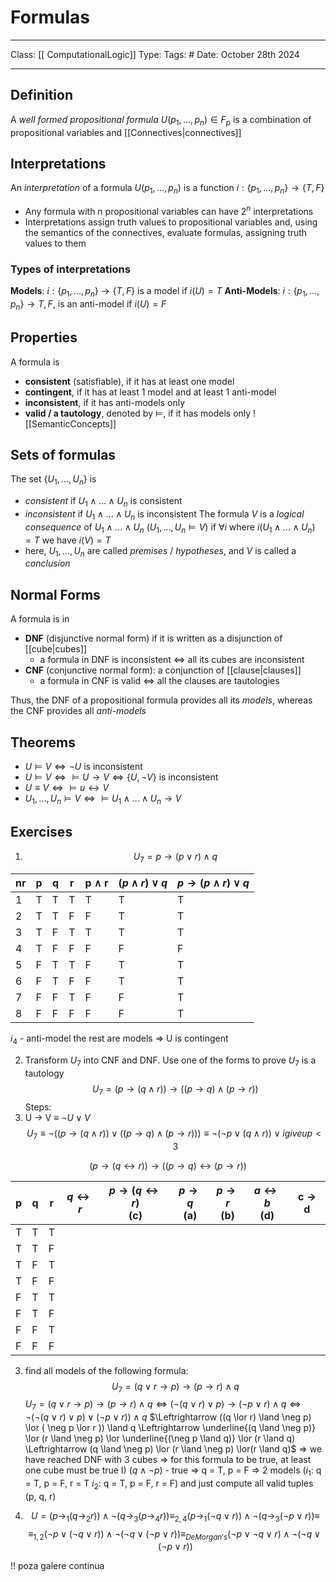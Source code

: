 # Formulas
___
Class: [[ ComputationalLogic]]
Type: 
Tags: # 
Date: October 28th 2024
___
## Definition
A *well formed propositional formula* $U(p_1,...,p_n) \in F_p$ is a combination of propositional variables and [[Connectives|connectives]]

## Interpretations
An *interpretation* of a formula $U(p_1,...,p_n)$ is a function $i:\{p_1,...,p_n\}\rightarrow\{T,F\}$
- Any formula with $n$ propositional variables can have $2^n$ interpretations
- Interpretations assign truth values to propositional variables and, using the semantics of the connectives, evaluate formulas, assigning truth values to them

### Types of interpretations
**Models**:  $i:\{p_1, ..., p_n\} \rightarrow \{T, F\}$ is a model if $i(U) = T$
**Anti-Models**:  $i:\{p_1, ..., p_n\} \rightarrow {T, F}$, is an anti-model if $i(U) = F$

## Properties 
A formula is
- **consistent** (satisfiable), if it has at least one model
- **contingent**, if it has at least 1 model and at least 1 anti-model
- **inconsistent**, if it has anti-models only
- **valid / a tautology**, denoted by $\vDash$, if it has models only
![[SemanticConcepts]]
## Sets of formulas
The set $\{U_1,...,U_n\}$ is 
- *consistent* if $U_1\land ... \land U_n$ is consistent
- *inconsistent* if  $U_1\land ... \land U_n$ is inconsistent 
The formula $V$ is a *logical consequence* of  $U_1\land ... \land U_n$ ($U_1,...,U_n\vDash V$) if $\forall i$ where $i(U_1\land ... \land U_n)=T$ we have $i(V) = T$ 
- here, $U_1,...,U_n$ are called *premises* / *hypotheses*, and $V$ is called a *conclusion* 
## Normal Forms
A formula is in
- **DNF** (disjunctive normal form) if it is written as a disjunction of [[cube|cubes]]
	- a formula in DNF is inconsistent $\iff$ all its cubes are inconsistent
- **CNF** (conjunctive normal form): a conjunction of [[clause|clauses]]
	- a formula in CNF is valid $\iff$ all the clauses are tautologies 

Thus, the DNF of a propositional formula provides all its *models*, whereas the CNF provides all *anti-models*
## Theorems
- $U \vDash V \iff \neg U$ is inconsistent
- $U \vDash V \iff \vDash U \rightarrow V \iff \{U,\neg V\}$ is inconsistent 
- $U \equiv V \iff \vDash u \leftrightarrow V$
- $U_1,...,U_n\vDash V \iff \vDash U_1\land...\land U_n \rightarrow V$ 
## Exercises
 1. $$ U_7 = p \rightarrow (p \lor r) \land q$$

| nr  | p   | q   | r   | p $\land$ r | $(p \land r )\lor q$ | $p \rightarrow (p \land r) \lor q$ |
| --- | --- | --- | --- | ----------- | -------------------- | ---------------------------------- |
| 1   | T   | T   | T   | T           | T                    | T                                  |
| 2   | T   | T   | F   | F           | T                    | T                                  |
| 3   | T   | F   | T   | T           | T                    | T                                  |
| 4   | T   | F   | F   | F           | F                    | F                                  |
| 5   | F   | T   | T   | F           | T                    | T                                  |
| 6   | F   | T   | F   | F           | T                    | T                                  |
| 7   | F   | F   | T   | F           | F                    | T                                  |
| 8   | F   | F   | F   | F           | F                    | T                                  |
$i_4$ - anti-model
the rest are models
$\Rightarrow$ U is contingent

2. Transform $U_7$ into CNF and DNF. Use one of the forms to prove $U_7$ is a tautology
$$
U_7 = (p \rightarrow (q \land r)) \rightarrow ((p \rightarrow q) \land (p \rightarrow r))
$$ Steps:
1. U $\rightarrow$ V $\equiv$ $\neg U  \lor V$
$$U_7 \equiv \neg((p \rightarrow (q \land r)) \lor ((p \rightarrow q) \land (p \rightarrow r))) \equiv \neg(\neg p \lor (q \land r))\lor i give up<3 $$  

$$(p \rightarrow (q \leftrightarrow r)) \rightarrow ((p \rightarrow q) \leftrightarrow (p \rightarrow r)) $$

| p   | q   | r   | $q \leftrightarrow r$ | $p \rightarrow (q \leftrightarrow r)$<br>(c) | $p \rightarrow q$<br>(a) | $p \rightarrow r$<br>(b) | $a \leftrightarrow b$<br>(d) | c $\rightarrow$ d |
| --- | --- | --- | --------------------- | -------------------------------------------- | ------------------------ | ------------------------ | ---------------------------- | ----------------- |
| T   | T   | T   |                       |                                              |                          |                          |                              |                   |
| T   | T   | F   |                       |                                              |                          |                          |                              |                   |
| T   | F   | T   |                       |                                              |                          |                          |                              |                   |
| T   | F   | F   |                       |                                              |                          |                          |                              |                   |
| F   | T   | T   |                       |                                              |                          |                          |                              |                   |
| F   | T   | F   |                       |                                              |                          |                          |                              |                   |
| F   | F   | T   |                       |                                              |                          |                          |                              |                   |
| F   | F   | F   |                       |                                              |                          |                          |                              |                   |

3. find all models of the following formula:
$$U_7 = (q \lor r \rightarrow p ) \rightarrow (p \rightarrow r) \land q$$
$U_7 = (q \lor r \rightarrow p) \rightarrow (p \rightarrow r) \land q \Leftrightarrow (\neg (q \lor r) \lor p) \rightarrow (\neg p \lor r) \land q \Leftrightarrow \neg (\neg (q \lor r) \lor p) \lor ( \neg p \lor r )) \land q$
$\Leftrightarrow ((q \lor r) \land \neg p) \lor ( \neg p \lor r )) \land q \Leftrightarrow \underline{(q \land \neg p)} \lor (r \land \neg p) \lor \underline{(\neg p \land q)} \lor (r \land q) \Leftrightarrow (q \land \neg p) \lor (r \land \neg p) \lor(r \land q)$
$\Rightarrow$ we have reached DNF with 3 cubes $\Rightarrow$ for this formula to be true, at least one cube must be true 
I) $(q \land \neg p)$ - true $\Rightarrow$ q = T, p = F $\Rightarrow$ 2 models ($i_1$: q = T, p = F, r = T $i_2$: q = T, p = F, r = F) and just compute all valid tuples (p, q, r)

4. $$U = (p \rightarrow_1 (q \rightarrow_2 r)) \land \neg (q \rightarrow_3 (p \rightarrow_4 r)) \equiv_{2,4} (p \rightarrow_1 (\neg q \lor r)) \land \neg (q \rightarrow_3 (\neg p \lor r)) \equiv $$
$$\equiv_{1,2} (\neg p \lor (\neg q \lor r)) \land \neg ( \neg q \lor(\neg p \lor r)) \equiv_{DeMorgan's} (\neg p \lor \neg q \lor r) \land \neg ( \neg q \lor(\neg p \lor r))$$

!! poza galere continua